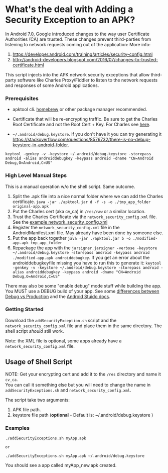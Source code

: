 # What's the deal with Adding a Security Exception to an APK?
In Android 7.0, Google introduced changes to the way user Certificate Authorities (CA) are trusted. These changes prevent third-parties from listening to network requests coming out of the application:
More info: 
1) https://developer.android.com/training/articles/security-config.html
2) http://android-developers.blogspot.com/2016/07/changes-to-trusted-certificate.html

This script injects into the APK network security exceptions that allow third-party software like Charles Proxy/Fiddler to listen to the network requests and responses of some Android applications.

### Prerequisites
- apktool cli.  [homebrew](https://formulae.brew.sh/formula/apktool) or other package manager recommended.
- Certificate that will be re-encrypting traffic.  Be sure to get the Charles Root Certificate and not the Root Cert + Key. For Charles see [here](https://www.charlesproxy.com/documentation/using-charles/ssl-certificates/).

- `~/.android/debug.keystore`. If you don't have it you can try generating it https://stackoverflow.com/questions/8576732/there-is-no-debug-keystore-in-android-folder. 

```
keytool -genkey -v -keystore ~/.android/debug.keystore -storepass android -alias androiddebugkey -keypass android -dname "CN=Android Debug,O=Android,C=US"
```

### High Level Manual Steps
This is a manual operation w/o the shell script. Same outcome.

1. Split the .apk file into a nice normal folder where we can add the Charles certificate. `java -jar ./apktool.jar d -f -s -o ./tmp_app_folder original-app.apk`
1. Put the Charles cert (aka cv_ca) in `/res/raw` or a similar location.
1. Trust the Charles Certificate via the `network_security_config.xml` file. See the [example network_security_config.xml](./network_security_config.xml)
1. Register the `network_security_config.xml` file in the AndroidManifest.xml file. May already have been done by someone else.
1. Put the app back together `java -jar ./apktool.jar b -o ./modified-app.apk tmp_app_folder`
1. Repackage the app with the `jarsigner.jarsigner -verbose -keystore ~/.android/debug.keystore -storepass android -keypass android ./modified-app.apk androiddebugkey`.  If you get an error about the androiddebugkeyfile missing you have to run this to generate it: `keytool -genkey -v -keystore ~/.android/debug.keystore -storepass android -alias androiddebugkey -keypass android -dname "CN=Android Debug,O=Android,C=US"`

There may also be some "enable debug" mode stuff while building the app. You MUST use a DEBUG build of your app. See some [differences between Debug vs Production](https://stackoverflow.com/questions/38864358/difference-between-debug-and-release-apks) and the [Android Stuido docs](https://developer.android.com/studio/publish/preparing).

### Getting Started
Download the `addSecurityException.sh` script and the `network_security_config.xml`  file and place them in the same directory. The shell script _should_ still work.

Note: the XML file is optional, some apps already have a `network_security_config.xml` file.

## Usage of Shell Script

NOTE: Get your encrypting cert and add it to the `/res` directory and name it `cv_ca`.  
You can call it something else but you will need to change the name in `addSecurityExceptions.sh` and `network_security_config.xml`.

The script take two arguments: 
1) APK file path.
2) keystore file path (**optional** - Default is: ~/.android/debug.keystore )

### Examples

```
./addSecurityExceptions.sh myApp.apk

or

./addSecurityExceptions.sh myApp.apk ~/.android/debug.keystore

```

You should see a app called myApp_new.apk created.
